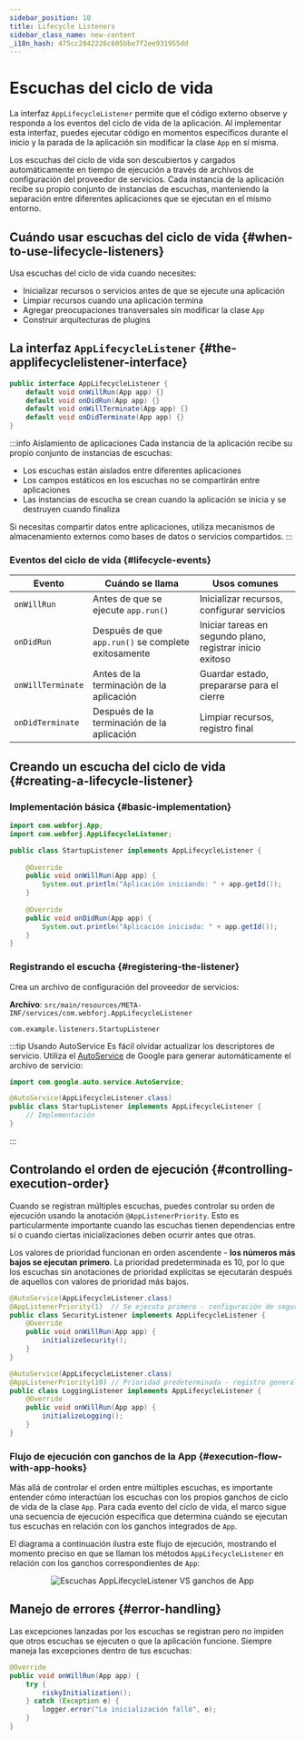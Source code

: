 ```yaml
---
sidebar_position: 10
title: Lifecycle Listeners
sidebar_class_name: new-content
_i18n_hash: 475cc2842226c605bbe7f2ee931955dd
---
```

<!-- vale off -->
# Escuchas del ciclo de vida <DocChip chip='since' label='25.02' />
<!-- vale on -->

La interfaz `AppLifecycleListener` permite que el código externo observe y responda a los eventos del ciclo de vida de la aplicación. Al implementar esta interfaz, puedes ejecutar código en momentos específicos durante el inicio y la parada de la aplicación sin modificar la clase `App` en sí misma.

Los escuchas del ciclo de vida son descubiertos y cargados automáticamente en tiempo de ejecución a través de archivos de configuración del proveedor de servicios. Cada instancia de la aplicación recibe su propio conjunto de instancias de escuchas, manteniendo la separación entre diferentes aplicaciones que se ejecutan en el mismo entorno.

## Cuándo usar escuchas del ciclo de vida {#when-to-use-lifecycle-listeners}

Usa escuchas del ciclo de vida cuando necesites:
- Inicializar recursos o servicios antes de que se ejecute una aplicación
- Limpiar recursos cuando una aplicación termina  
- Agregar preocupaciones transversales sin modificar la clase `App`
- Construir arquitecturas de plugins

## La interfaz `AppLifecycleListener` {#the-applifecyclelistener-interface}

```java title="AppLifecycleListener.java"
public interface AppLifecycleListener {
    default void onWillRun(App app) {}
    default void onDidRun(App app) {}
    default void onWillTerminate(App app) {}
    default void onDidTerminate(App app) {}
}
```

:::info Aislamiento de aplicaciones
Cada instancia de la aplicación recibe su propio conjunto de instancias de escuchas:
- Los escuchas están aislados entre diferentes aplicaciones
- Los campos estáticos en los escuchas no se compartirán entre aplicaciones
- Las instancias de escucha se crean cuando la aplicación se inicia y se destruyen cuando finaliza

Si necesitas compartir datos entre aplicaciones, utiliza mecanismos de almacenamiento externos como bases de datos o servicios compartidos.
:::

### Eventos del ciclo de vida {#lifecycle-events}

| Evento | Cuándo se llama | Usos comunes |
|-------|-------------|-------------|
| `onWillRun` | Antes de que se ejecute `app.run()` | Inicializar recursos, configurar servicios |
| `onDidRun` | Después de que `app.run()` se complete exitosamente | Iniciar tareas en segundo plano, registrar inicio exitoso |
| `onWillTerminate` | Antes de la terminación de la aplicación | Guardar estado, prepararse para el cierre |
| `onDidTerminate` | Después de la terminación de la aplicación | Limpiar recursos, registro final |

## Creando un escucha del ciclo de vida {#creating-a-lifecycle-listener}

### Implementación básica {#basic-implementation}

```java title="StartupListener.java"
import com.webforj.App;
import com.webforj.AppLifecycleListener;

public class StartupListener implements AppLifecycleListener {
    
    @Override
    public void onWillRun(App app) {
        System.out.println("Aplicación iniciando: " + app.getId());
    }
    
    @Override
    public void onDidRun(App app) {
        System.out.println("Aplicación iniciada: " + app.getId());
    }
}
```

### Registrando el escucha {#registering-the-listener}

Crea un archivo de configuración del proveedor de servicios:

**Archivo**: `src/main/resources/META-INF/services/com.webforj.AppLifecycleListener`

```
com.example.listeners.StartupListener
```

:::tip Usando AutoService
Es fácil olvidar actualizar los descriptores de servicio. Utiliza el [AutoService](https://github.com/google/auto/blob/main/service/README.md) de Google para generar automáticamente el archivo de servicio:

```java title="StartupListener.java"
import com.google.auto.service.AutoService;

@AutoService(AppLifecycleListener.class)
public class StartupListener implements AppLifecycleListener {
    // Implementación
}
```
:::

## Controlando el orden de ejecución {#controlling-execution-order}

Cuando se registran múltiples escuchas, puedes controlar su orden de ejecución usando la anotación `@AppListenerPriority`. Esto es particularmente importante cuando las escuchas tienen dependencias entre sí o cuando ciertas inicializaciones deben ocurrir antes que otras.

Los valores de prioridad funcionan en orden ascendente - **los números más bajos se ejecutan primero**. La prioridad predeterminada es 10, por lo que los escuchas sin anotaciones de prioridad explícitas se ejecutarán después de aquellos con valores de prioridad más bajos.

```java title="SecurityListener.java"
@AutoService(AppLifecycleListener.class)
@AppListenerPriority(1)  // Se ejecuta primero - configuración de seguridad crítica
public class SecurityListener implements AppLifecycleListener {
    @Override
    public void onWillRun(App app) {
        initializeSecurity();
    }
}

@AutoService(AppLifecycleListener.class)
@AppListenerPriority(10) // Prioridad predeterminada - registro general
public class LoggingListener implements AppLifecycleListener {
    @Override
    public void onWillRun(App app) {
        initializeLogging();
    }
}
```

### Flujo de ejecución con ganchos de la App {#execution-flow-with-app-hooks}

Más allá de controlar el orden entre múltiples escuchas, es importante entender cómo interactúan los escuchas con los propios ganchos de ciclo de vida de la clase `App`. Para cada evento del ciclo de vida, el marco sigue una secuencia de ejecución específica que determina cuándo se ejecutan tus escuchas en relación con los ganchos integrados de `App`.

El diagrama a continuación ilustra este flujo de ejecución, mostrando el momento preciso en que se llaman los métodos `AppLifecycleListener` en relación con los ganchos correspondientes de `App`: 

<div align="center">

![Escuchas AppLifecycleListener VS ganchos de `App` ](/img/lifecycle-listeners.svg)

</div>


## Manejo de errores {#error-handling}

Las excepciones lanzadas por los escuchas se registran pero no impiden que otros escuchas se ejecuten o que la aplicación funcione. Siempre maneja las excepciones dentro de tus escuchas:

```java title="Ejemplo de manejo de errores"
@Override
public void onWillRun(App app) {
    try {
        riskyInitialization();
    } catch (Exception e) {
        logger.error("La inicialización falló", e);
    }
}
```
